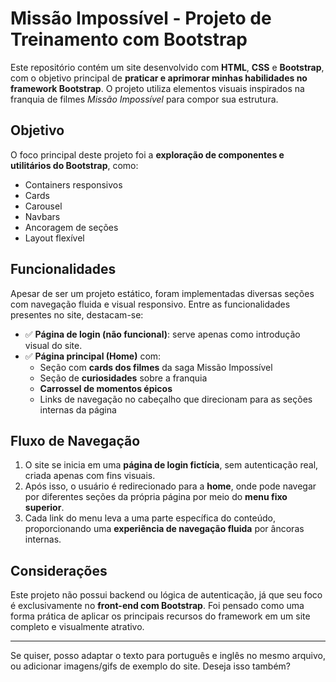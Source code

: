 # Missão Impossível - Projeto de Treinamento com Bootstrap

Este repositório contém um site desenvolvido com **HTML**, **CSS** e **Bootstrap**, com o objetivo principal de **praticar e aprimorar minhas habilidades no framework Bootstrap**. O projeto utiliza elementos visuais inspirados na franquia de filmes *Missão Impossível* para compor sua estrutura.

## Objetivo

O foco principal deste projeto foi a **exploração de componentes e utilitários do Bootstrap**, como:
- Containers responsivos
- Cards
- Carousel
- Navbars
- Ancoragem de seções
- Layout flexível

## Funcionalidades

Apesar de ser um projeto estático, foram implementadas diversas seções com navegação fluida e visual responsivo. Entre as funcionalidades presentes no site, destacam-se:

- ✅ **Página de login (não funcional)**: serve apenas como introdução visual do site.
- ✅ **Página principal (Home)** com:
  - Seção com **cards dos filmes** da saga Missão Impossível
  - Seção de **curiosidades** sobre a franquia
  - **Carrossel de momentos épicos**
  - Links de navegação no cabeçalho que direcionam para as seções internas da página

## Fluxo de Navegação

1. O site se inicia em uma **página de login fictícia**, sem autenticação real, criada apenas com fins visuais.
2. Após isso, o usuário é redirecionado para a **home**, onde pode navegar por diferentes seções da própria página por meio do **menu fixo superior**.
3. Cada link do menu leva a uma parte específica do conteúdo, proporcionando uma **experiência de navegação fluida** por âncoras internas.

## Considerações

Este projeto não possui backend ou lógica de autenticação, já que seu foco é exclusivamente no **front-end com Bootstrap**. Foi pensado como uma forma prática de aplicar os principais recursos do framework em um site completo e visualmente atrativo.

---

Se quiser, posso adaptar o texto para português e inglês no mesmo arquivo, ou adicionar imagens/gifs de exemplo do site. Deseja isso também?
